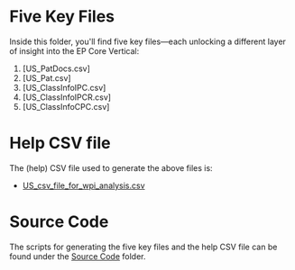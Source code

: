 # Five Key Files
Inside this folder, you'll find five key files—each unlocking a different layer of insight into the EP Core Vertical:
1. [US_PatDocs.csv]
2. [US_Pat.csv]
3. [US_ClassInfoIPC.csv]
4. [US_ClassInfoIPCR.csv]
5. [US_ClassInfoCPC.csv]

# Help CSV file
The (help) CSV file used to generate the above files is:
- [US_csv_file_for_wpi_analysis.csv](https://drive.google.com/file/d/1Jakgn3t5r7aC8UdmOLy3SXKVl6PHl6KT/view?usp=sharing)

# Source Code
The scripts for generating the five key files and the help CSV file can be found under the [Source Code](https://github.com/cs1msa/WPIplus/tree/main/Collection%20Verticals%20(subsets)/Source%20Code) folder.
